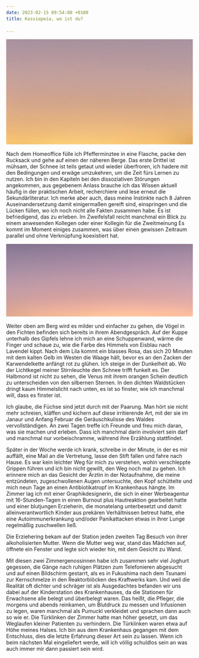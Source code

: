 ```yaml
---
date: 2023-02-15 09:54:08 +0100
title: Kassiopeia, wo ist du?

---
```

![](/uploads/februar-1.jpg)

Nach dem Homeoffice fülle ich Pfefferminztee in eine Flasche, packe den Rucksack und gehe auf einen der näheren Berge. Das erste Drittel ist mühsam, der Schnee ist teils getaut und wieder überfroren, ich hadere mit den Bedingungen und erwäge umzukehren, um die Zeit fürs Lernen zu nutzen. Ich bin in den Kapiteln bei den dissoziativen Störungen angekommen, aus gegebenem Anlass brauche ich das Wissen aktuell häufig in der praktischen Arbeit, recherchiere und lese erneut die Sekundärliteratur. Ich merke aber auch, dass meine Instinkte nach 8 Jahren Auseinandersetzung damit einigermaßen gereift sind, einspringen und die Lücken füllen, wo ich noch nicht alle Fakten zusammen habe. Es ist befriedigend, das zu erleben. Im Zweifelsfall reicht manchmal ein Blick zu einem anwesenden Kollegen oder einer Kollegin für die Zweitmeinung Es kommt im Moment einiges zusammen, was über einen gewissen Zeitraum parallel und ohne Verknüpfung koexistiert hat. 

![](/uploads/februar-2.jpg)

Weiter oben am Berg wird es milder und einfacher zu gehen, die Vögel in den Fichten befinden sich bereits in ihrem Abendgespräch. Auf der Kuppe unterhalb des Gipfels lehne ich mich an eine Schuppenwand, wärme die Finger und schaue zu, wie die Farbe des Himmels von Eisblau nach Lavendel kippt. Nach dem Lila kommt ein blasses Rosa, das sich 20 Minuten mit dem kalten Gelb im Westen die Waage hält, bevor es an den Zacken der Karwendelkette anfängt rot zu glühen. Ich steige in der Dunkelheit ab. Wo der Lichtkegel meiner Stirnleuchte den Schnee trifft funkelt es. Der Halbmond ist nicht zu sehen, die Venus mit ihrem orangen Schein deutlich zu unterscheiden von den silbernen Sternen. In den dichten Waldstücken dringt kaum Himmelslicht nach unten, es ist so finster, wie ich manchmal will, dass es finster ist. 

Ich glaube, die Füchse sind jetzt durch mit der Paarung. Man hört sie nicht mehr schreien, kläffen und kichern auf diese irritierende Art, mit der sie im Janaur und Anfang Februar die Geräuschkulisse des Waldes vervollständigen. An zwei Tagen treffe ich Freunde und freu mich daran, was sie machen und erleben. Dass ich manchmal darin involviert sein darf und manchmal nur vorbeischramme, während ihre Erzählung stattfindet.

Später in der Woche werde ich krank, schreibe in der Minute, in der es mir auffällt, eine Mail an die Vertretung, lasse den Stift fallen und fahre nach Hause. Es war kein leichter Weg für mich zu verstehen, wohin verschleppte Grippen führen und ich bin nicht gewillt, den Weg noch mal zu gehen. Ich erinnere mich an das Gesicht der Ärztin in der Notaufnahme, die meine entzündeten, zugeschwollenen Augen untersuchte, den Kopf schüttelte und mich neun Tage an einen Antibiotikatropf im Krankenhaus hängte. Im Zimmer lag ich mit einer Graphikdesignerin, die sich in einer Werbeagentur mit 16-Stunden-Tagen in einen Burnout plus Hautreaktion gearbeitet hatte und einer blutjungen Erzieherin, die monatelang unterbesetzt und damit alleinverantwortlich Kinder aus prekären Verhältnissen betreut hatte, ehe eine Autoimmunerkrankung und/oder Panikattacken etwas in ihrer Lunge regelmäßig zuschwellen ließ. 

Die Erziehering bekam auf der Station jeden zweiten Tag Besuch von ihrer alkoholisierten Mutter. Wenn die Mutter weg war, stand das Mädchen auf, öffnete ein Fenster und legte sich wieder hin, mit dem Gesicht zu Wand.

Mit diesen zwei Zimmergenossinnen habe ich zusammen sehr viel Joghurt gegessen, die Gänge nach ruhigen Plätzen zum Telefonieren abgesucht und auf einen Bildschirm gestarrt, als es in Fukushima nach dem Tsunami zur Kernschmelze in den Reaktorblöcken des Kraftwerks kam. Und weil die Realität oft dichter und schräger ist als Ausgedachtes befanden wir uns dabei auf der Kinderstation des Krankenhauses, da die Stationen für Erwachsene alle belegt und überbelegt waren. Das heißt, die Pfleger, die morgens und abends reinkamen, um Blutdruck zu messen und Infusionen zu legen, waren manchmal als Pumuckl verkleidet und sprachen dann auch so wie er. Die Türklinken der Zimmer hatte man höher gesetzt, um das Weglaufen kleiner Patienten zu verhindern. Die Türklinken waren etwa auf Höhe meines Halses. Ich bin aus dem Krankenhaus gegangen mit dem Entschluss, dies die letzte Erfahrung dieser Art sein zu lassen. Wenn ich beim nächsten Mal eingeliefert werde, will ich völlig schuldlos sein an was auch immer mir dann passiert sein wird.